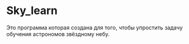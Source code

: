 # Sky_learn

Это программа которая создана для того, чтобы упростить задачу обучения астрономов звёздному небу.
